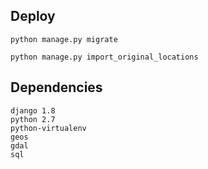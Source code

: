 ## Deploy

    python manage.py migrate

    python manage.py import_original_locations

## Dependencies

    django 1.8
    python 2.7
    python-virtualenv
    geos
    gdal
    sql



